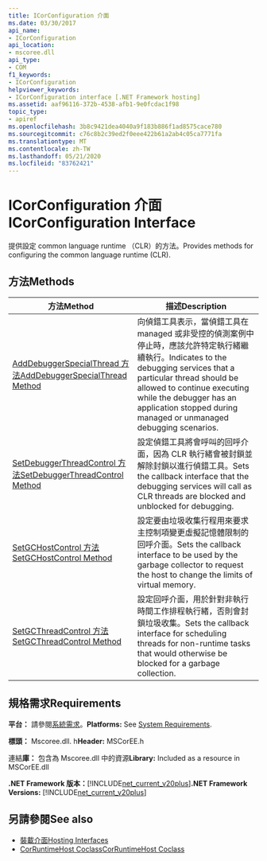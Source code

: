 ```yaml
---
title: ICorConfiguration 介面
ms.date: 03/30/2017
api_name:
- ICorConfiguration
api_location:
- mscoree.dll
api_type:
- COM
f1_keywords:
- ICorConfiguration
helpviewer_keywords:
- ICorConfiguration interface [.NET Framework hosting]
ms.assetid: aaf96116-372b-4538-afb1-9e0fcdac1f98
topic_type:
- apiref
ms.openlocfilehash: 3b8c9421dea4040a9f183b886f1ad8575cace780
ms.sourcegitcommit: c76c8b2c39ed2f0eee422b61a2ab4c05ca7771fa
ms.translationtype: MT
ms.contentlocale: zh-TW
ms.lasthandoff: 05/21/2020
ms.locfileid: "83762421"
---
```

# <a name="icorconfiguration-interface"></a><span data-ttu-id="ad1e0-102">ICorConfiguration 介面</span><span class="sxs-lookup"><span data-stu-id="ad1e0-102">ICorConfiguration Interface</span></span>
<span data-ttu-id="ad1e0-103">提供設定 common language runtime （CLR）的方法。</span><span class="sxs-lookup"><span data-stu-id="ad1e0-103">Provides methods for configuring the common language runtime (CLR).</span></span>  
  
## <a name="methods"></a><span data-ttu-id="ad1e0-104">方法</span><span class="sxs-lookup"><span data-stu-id="ad1e0-104">Methods</span></span>  
  
|<span data-ttu-id="ad1e0-105">方法</span><span class="sxs-lookup"><span data-stu-id="ad1e0-105">Method</span></span>|<span data-ttu-id="ad1e0-106">描述</span><span class="sxs-lookup"><span data-stu-id="ad1e0-106">Description</span></span>|  
|------------|-----------------|  
|[<span data-ttu-id="ad1e0-107">AddDebuggerSpecialThread 方法</span><span class="sxs-lookup"><span data-stu-id="ad1e0-107">AddDebuggerSpecialThread Method</span></span>](icorconfiguration-adddebuggerspecialthread-method.md)|<span data-ttu-id="ad1e0-108">向偵錯工具表示，當偵錯工具在 managed 或非受控的偵測案例中停止時，應該允許特定執行緒繼續執行。</span><span class="sxs-lookup"><span data-stu-id="ad1e0-108">Indicates to the debugging services that a particular thread should be allowed to continue executing while the debugger has an application stopped during managed or unmanaged debugging scenarios.</span></span>|  
|[<span data-ttu-id="ad1e0-109">SetDebuggerThreadControl 方法</span><span class="sxs-lookup"><span data-stu-id="ad1e0-109">SetDebuggerThreadControl Method</span></span>](icorconfiguration-setdebuggerthreadcontrol-method.md)|<span data-ttu-id="ad1e0-110">設定偵錯工具將會呼叫的回呼介面，因為 CLR 執行緒會被封鎖並解除封鎖以進行偵錯工具。</span><span class="sxs-lookup"><span data-stu-id="ad1e0-110">Sets the callback interface that the debugging services will call as CLR threads are blocked and unblocked for debugging.</span></span>|  
|[<span data-ttu-id="ad1e0-111">SetGCHostControl 方法</span><span class="sxs-lookup"><span data-stu-id="ad1e0-111">SetGCHostControl Method</span></span>](icorconfiguration-setgchostcontrol-method.md)|<span data-ttu-id="ad1e0-112">設定要由垃圾收集行程用來要求主控制項變更虛擬記憶體限制的回呼介面。</span><span class="sxs-lookup"><span data-stu-id="ad1e0-112">Sets the callback interface to be used by the garbage collector to request the host to change the limits of virtual memory.</span></span>|  
|[<span data-ttu-id="ad1e0-113">SetGCThreadControl 方法</span><span class="sxs-lookup"><span data-stu-id="ad1e0-113">SetGCThreadControl Method</span></span>](icorconfiguration-setgcthreadcontrol-method.md)|<span data-ttu-id="ad1e0-114">設定回呼介面，用於針對非執行時間工作排程執行緒，否則會封鎖垃圾收集。</span><span class="sxs-lookup"><span data-stu-id="ad1e0-114">Sets the callback interface for scheduling threads for non-runtime tasks that would otherwise be blocked for a garbage collection.</span></span>|  
  
## <a name="requirements"></a><span data-ttu-id="ad1e0-115">規格需求</span><span class="sxs-lookup"><span data-stu-id="ad1e0-115">Requirements</span></span>  
 <span data-ttu-id="ad1e0-116">**平台：** 請參閱[系統需求](../../get-started/system-requirements.md)。</span><span class="sxs-lookup"><span data-stu-id="ad1e0-116">**Platforms:** See [System Requirements](../../get-started/system-requirements.md).</span></span>  
  
 <span data-ttu-id="ad1e0-117">**標頭：** Mscoree.dll. h</span><span class="sxs-lookup"><span data-stu-id="ad1e0-117">**Header:** MSCorEE.h</span></span>  
  
 <span data-ttu-id="ad1e0-118">連結**庫：** 包含為 Mscoree.dll 中的資源</span><span class="sxs-lookup"><span data-stu-id="ad1e0-118">**Library:** Included as a resource in MSCorEE.dll</span></span>  
  
 <span data-ttu-id="ad1e0-119">**.NET Framework 版本：**[!INCLUDE[net_current_v20plus](../../../../includes/net-current-v20plus-md.md)]</span><span class="sxs-lookup"><span data-stu-id="ad1e0-119">**.NET Framework Versions:** [!INCLUDE[net_current_v20plus](../../../../includes/net-current-v20plus-md.md)]</span></span>  
  
## <a name="see-also"></a><span data-ttu-id="ad1e0-120">另請參閱</span><span class="sxs-lookup"><span data-stu-id="ad1e0-120">See also</span></span>

- [<span data-ttu-id="ad1e0-121">裝載介面</span><span class="sxs-lookup"><span data-stu-id="ad1e0-121">Hosting Interfaces</span></span>](hosting-interfaces.md)
- [<span data-ttu-id="ad1e0-122">CorRuntimeHost Coclass</span><span class="sxs-lookup"><span data-stu-id="ad1e0-122">CorRuntimeHost Coclass</span></span>](corruntimehost-coclass.md)
